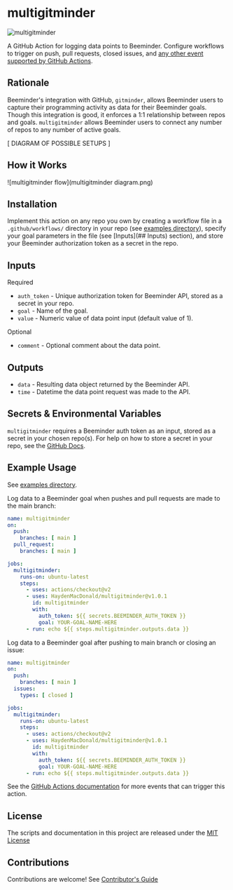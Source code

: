 # multigitminder

![multigitminder](https://github.com/HaydenMacDonald/multigitminder/actions/workflows/multigitminder.yml/badge.svg)

A GitHub Action for logging data points to Beeminder. Configure workflows to trigger on push, pull requests, closed issues, and [any other event supported by GitHub Actions](https://docs.github.com/en/actions/reference/events-that-trigger-workflows).

## Rationale

Beeminder's integration with GitHub, `gitminder`, allows Beeminder users to capture their programming activity as data for their Beeminder goals. Though this integration is good, it enforces a 1:1 relationship between repos and goals. `multigitminder` allows Beeminder users to connect any number of repos to any number of active goals.

[ DIAGRAM OF POSSIBLE SETUPS ]

## How it Works

![multigitminder flow](multigitminder diagram.png)

## Installation

Implement this action on any repo you own by creating a workflow file in a `.github/workflows/` directory in your repo (see [examples directory](/examples)), specify your goal parameters in the file (see [Inputs](## Inputs) section), and store your Beeminder authorization token as a secret in the repo.

## Inputs
Required
- `auth_token` - Unique authorization token for Beeminder API, stored as a secret in your repo.
- `goal` - Name of the goal.
- `value` - Numeric value of data point input (default value of 1).

Optional
- `comment` - Optional comment about the data point.

## Outputs
- `data` - Resulting data object returned by the Beeminder API.
- `time` - Datetime the data point request was made to the API.

## Secrets & Environmental Variables

`multigitminder` requires a Beeminder auth token as an input, stored as a secret in your chosen repo(s). For help on how to store a secret in your repo, see the [GitHub Docs](https://docs.github.com/en/actions/reference/encrypted-secrets#creating-encrypted-secrets-for-a-repository).

## Example Usage

See [examples directory](/examples).

Log data to a Beeminder goal when pushes and pull requests are made to the main branch:
```yaml
name: multigitminder
on:
  push:
    branches: [ main ]
  pull_request:
    branches: [ main ]

jobs:
  multigitminder:
    runs-on: ubuntu-latest
    steps:
      - uses: actions/checkout@v2
      - uses: HaydenMacDonald/multigitminder@v1.0.1
        id: multigitminder
        with:
          auth_token: ${{ secrets.BEEMINDER_AUTH_TOKEN }}
          goal: YOUR-GOAL-NAME-HERE
      - run: echo ${{ steps.multigitminder.outputs.data }}
```

Log data to a Beeminder goal after pushing to main branch or closing an issue:
```yaml
name: multigitminder
on:
  push:
    branches: [ main ]
  issues:
    types: [ closed ]

jobs:
  multigitminder:
    runs-on: ubuntu-latest
    steps:
      - uses: actions/checkout@v2
      - uses: HaydenMacDonald/multigitminder@v1.0.1
        id: multigitminder
        with:
          auth_token: ${{ secrets.BEEMINDER_AUTH_TOKEN }}
          goal: YOUR-GOAL-NAME-HERE
      - run: echo ${{ steps.multigitminder.outputs.data }}
```

See the [GitHub Actions documentation](https://docs.github.com/en/actions/reference/events-that-trigger-workflows) for more events that can trigger this action.

## License

The scripts and documentation in this project are released under the [MIT License](LICENSE)

## Contributions

Contributions are welcome! See [Contributor's Guide](docs/contributors.md)
